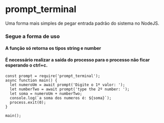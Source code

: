 # prompt_terminal
Uma forma mais simples de pegar entrada padrão do sistema no NodeJS.

### Segue a forma de uso
#### A função só retorna os tipos string e number
#### É necessário realizar a saída do processo para o processo não ficar esperando o ctrl+c.
```
const prompt = require('prompt_terminal');
async function main() {
  let numeroUm = await prompt('Digite o 1º valor: ');
  let numberTwo = await prompt('type the 2º number: ');
  let soma = numeroUm + numberTwo;
  console.log(`a soma dos numeros é: ${soma}`);
  process.exit(0);
}

main();
